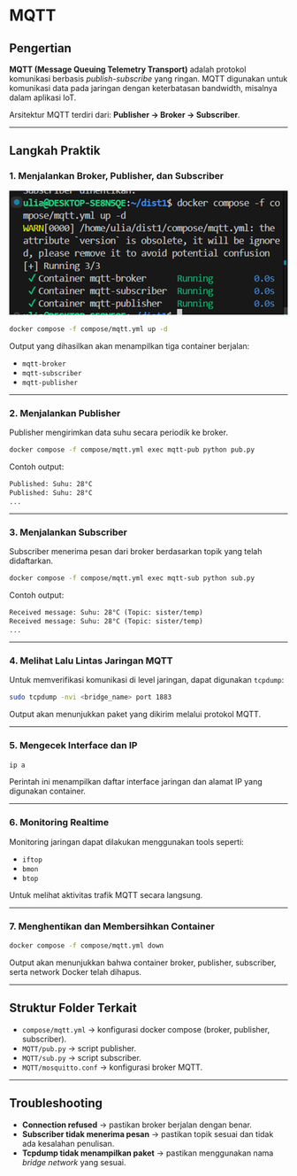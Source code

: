 # MQTT

## Pengertian

**MQTT (Message Queuing Telemetry Transport)** adalah protokol komunikasi berbasis *publish-subscribe* yang ringan. MQTT digunakan untuk komunikasi data pada jaringan dengan keterbatasan bandwidth, misalnya dalam aplikasi IoT.

Arsitektur MQTT terdiri dari: **Publisher → Broker → Subscriber**.

---

## Langkah Praktik

### 1. Menjalankan Broker, Publisher, dan Subscriber

![alt text](image.png)
```bash
docker compose -f compose/mqtt.yml up -d
```

Output yang dihasilkan akan menampilkan tiga container berjalan:

* `mqtt-broker`
* `mqtt-subscriber`
* `mqtt-publisher`

---

### 2. Menjalankan Publisher

Publisher mengirimkan data suhu secara periodik ke broker.

```bash
docker compose -f compose/mqtt.yml exec mqtt-pub python pub.py
```

Contoh output:

```
Published: Suhu: 28°C
Published: Suhu: 28°C
...
```

---

### 3. Menjalankan Subscriber

Subscriber menerima pesan dari broker berdasarkan topik yang telah didaftarkan.

```bash
docker compose -f compose/mqtt.yml exec mqtt-sub python sub.py
```

Contoh output:

```
Received message: Suhu: 28°C (Topic: sister/temp)
Received message: Suhu: 28°C (Topic: sister/temp)
...
```

---

### 4. Melihat Lalu Lintas Jaringan MQTT

Untuk memverifikasi komunikasi di level jaringan, dapat digunakan `tcpdump`:

```bash
sudo tcpdump -nvi <bridge_name> port 1883
```

Output akan menunjukkan paket yang dikirim melalui protokol MQTT.

---

### 5. Mengecek Interface dan IP

```bash
ip a
```

Perintah ini menampilkan daftar interface jaringan dan alamat IP yang digunakan container.

---

### 6. Monitoring Realtime

Monitoring jaringan dapat dilakukan menggunakan tools seperti:

* `iftop`
* `bmon`
* `btop`

Untuk melihat aktivitas trafik MQTT secara langsung.

---

### 7. Menghentikan dan Membersihkan Container

```bash
docker compose -f compose/mqtt.yml down
```

Output akan menunjukkan bahwa container broker, publisher, subscriber, serta network Docker telah dihapus.

---

## Struktur Folder Terkait

* `compose/mqtt.yml` → konfigurasi docker compose (broker, publisher, subscriber).
* `MQTT/pub.py` → script publisher.
* `MQTT/sub.py` → script subscriber.
* `MQTT/mosquitto.conf` → konfigurasi broker MQTT.

---

## Troubleshooting

* **Connection refused** → pastikan broker berjalan dengan benar.
* **Subscriber tidak menerima pesan** → pastikan topik sesuai dan tidak ada kesalahan penulisan.
* **Tcpdump tidak menampilkan paket** → pastikan menggunakan nama *bridge network* yang sesuai.
